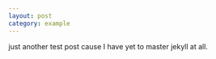 ```yaml
---
layout: post
category: example
---
```


just another test post cause I have yet to master jekyll at all.
